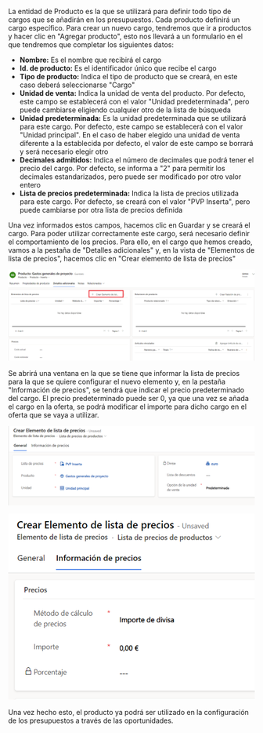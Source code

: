 La entidad de Producto es la que se utilizará para definir todo tipo de cargos que se añadirán en los presupuestos.
Cada producto definirá un cargo específico. Para crear un nuevo cargo, tendremos que ir a productos y hacer clic en "Agregar producto", esto nos llevará a un formulario en el que tendremos que completar los siguientes datos:

- **Nombre:** Es el nombre que recibirá el cargo
- **Id. de producto:** Es el identificador único que recibe el cargo
- **Tipo de producto:** Indica el tipo de producto que se creará, en este caso deberá seleccionarse "Cargo"
- **Unidad de venta:** Indica la unidad de venta del producto. Por defecto, este campo se establecerá con el valor "Unidad predeterminada", pero puede cambiarse eligiendo cualquier otro de la lista de búsqueda
- **Unidad predeterminada:** Es la unidad predeterminada que se utilizará para este cargo. Por defecto, este campo se establecerá con el valor "Unidad principal". En el caso de haber elegido una unidad de venta diferente a la establecida por defecto, el valor de este campo se borrará y será necesario elegir otro
- **Decimales admitidos:** Indica el número de decimales que podrá tener el precio del cargo. Por defecto, se informa a "2" para permitir los decimales estandarizados, pero puede ser modificado por otro valor entero
- **Lista de precios predeterminada:** Indica la lista de precios utilizada para este cargo. Por defecto, se creará con el valor "PVP Inserta", pero puede cambiarse por otra lista de precios definida

Una vez informados estos campos, hacemos clic en Guardar y se creará el cargo. Para poder utilizar correctamente este cargo, será necesario definir el comportamiento de los precios.
Para ello, en el cargo que hemos creado, vamos a la pestaña de "Detalles adicionales" y, en la vista de "Elementos de lista de precios", hacemos clic en "Crear elemento de lista de precios"

![5.png](/.attachments/5-354df901-1719-4f16-8c26-1d32c103bcab.png)

Se abrirá una ventana en la que se tiene que informar la lista de precios para la que se quiere configurar el nuevo elemento y, en la pestaña "Información de precios", se tendrá que indicar el precio predeterminado del cargo. El precio predeterminado puede ser 0, ya que una vez se añada el cargo en la oferta, se podrá modificar el importe para dicho cargo en el oferta que se vaya a utilizar.

![3.png](/.attachments/3-e2cf442c-4bff-44d2-8e2c-22dfd9cb58c5.png)

![4.png](/.attachments/4-46059ee6-e433-4bca-8e9b-25ed093f290a.png)

Una vez hecho esto, el producto ya podrá ser utilizado en la configuración de los presupuestos a través de las oportunidades.
